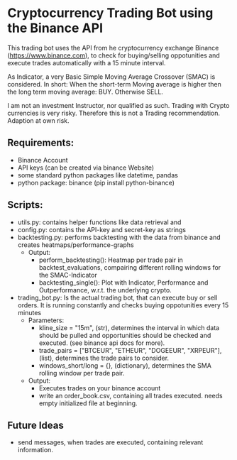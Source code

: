 # Cryptocurrency Trading Bot using the Binance API
This trading bot uses the API from he cryptocurrency exchange Binance (https://www.binance.com), to check for buying/selling oppotunities and execute trades automatically with a 15 minute interval.

As Indicator, a very Basic Simple Moving Average Crossover (SMAC) is considered. In short: When the short-term Moving average is higher then the long term moving average: BUY. Otherwise SELL. 

I am not an investment Instructor, nor qualified as such. Trading with Crypto currencies is very risky.
Therefore this is not a Trading recommendation.
Adaption at own risk.

## Requirements:
+ Binance Account
+ API keys (can be created via binance Website)
+ some standard python packages like datetime, pandas
+ python package: binance (pip install python-binance)


## Scripts:
+ utils.py:
    contains helper functions like data retrieval and 
+ config.py: 
    contains the API-key and secret-key as strings
+ backtesting.py:
    performs backtesting with the data from binance and creates heatmaps/performance-graphs
    + Output:
        + perform_backtesting(): Heatmap per trade pair in backtest_evaluations, compairing different rolling windows for the SMAC-Indicator
        + backtesting_single(): Plot with Indicator, Performance and Outperformance, w.r.t. the underlying crypto.
+ trading_bot.py:
    Is the actual trading bot, that can execute buy or sell orders. It is running constantly and checks buying oppotunities every 15 minutes 
    + Parameters:
        + kline_size = "15m", (str), determines the interval in which data should be pulled and opportunities should be checked and executed. (see binance api docs for more).
        + trade_pairs = ["BTCEUR", "ETHEUR", "DOGEEUR", "XRPEUR"], (list), determines the trade pairs to consider. 
        + windows_short/long = {}, (dictionary), determines the SMA rolling window per trade pair.
    + Output:
        + Executes trades on your binance account
        + write an order_book.csv, containing all trades executed. needs empty initialized file at beginning.

## Future Ideas
+ send messages, when trades are executed, containing relevant information.

